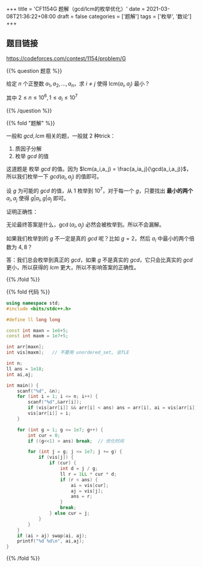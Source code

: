 +++
title = 'CF1154G 题解（gcd/lcm的枚举优化）'
date = 2021-03-08T21:36:22+08:00
draft = false
categories = ['题解']
tags = ['枚举', '数论']
+++

## 题目链接
https://codeforces.com/contest/1154/problem/G

{{% question 题意 %}}

给定 $n$ 个正整数 $a_1,a_2,...,a_n$，求 $i \neq j$ 使得 $\text{lcm}(a_i, a_j)$ 最小？

其中 $2 \leq n \leq 10^6, 1 \leq a_i \leq 10^7$

{{% /question %}}

{{% fold "题解" %}}

一般和 $gcd, lcm$ 相关的题，一般就 $2$ 种trick：

1. 质因子分解
2. 枚举 $gcd$ 的值

这道题是 枚举 $gcd$ 的值。因为 $lcm(a_i,a_j) = \frac{a_ia_j}{\gcd(a_i,a_j)}$，所以我们枚举一下 $gcd(a_i,a_j)$ 的值即可。

设 $g$ 为可能的 $gcd$ 的值，从 $1$ 枚举到 $10^7$，对于每一个 $g$，只要找出 **最小的两个** $a_i,a_j$ 使得 $g|a_i, g|a_j$ 即可。

证明正确性：

无论最终答案是什么，$\gcd(a_i,a_j)$ 必然会被枚举到。所以不会漏解。

如果我们枚举到的 $g$ 不一定是真的 $gcd$ 呢？比如 $g = 2$，然后 $a_i$ 中最小的两个倍数为 $4, 8$？

答：我们总会枚举到真正的 $gcd$，如果 $g$ 不是真实的 $gcd$，它只会比真实的 $gcd$ 更小，所以获得的 $lcm$ 更大，所以不影响答案的正确性。

{{% /fold %}}

{{% fold 代码 %}}
```cpp
using namespace std;
#include <bits/stdc++.h>

#define ll long long

const int maxn = 1e6+5;
const int maxm = 1e7+5;

int arr[maxn];
int vis[maxm];   // 不要用 unordered_set, 会TLE

int n;
ll ans = 1e18;
int ai,aj;

int main() {
    scanf("%d", &n);
    for (int i = 1; i <= n; i++) {
        scanf("%d",&arr[i]);
        if (vis[arr[i]] && arr[i] < ans) ans = arr[i], ai = vis[arr[i]], aj = i;
        vis[arr[i]] = i;
    }

    for (int g = 1; g <= 1e7; g++) {
        int cur = 0;
        if ((g<<1) > ans) break;  // 优化时间

        for (int j = g; j <= 1e7; j += g) {
            if (vis[j]) {
                if (cur) {
                    int d = j / g;
                    ll r = 1LL * cur * d;
                    if (r < ans) {
                        ai = vis[cur];
                        aj = vis[j];
                        ans = r;
                    }
                    break;
                } else cur = j;
            }
        }
    }
    if (ai > aj) swap(ai, aj);
    printf("%d %d\n", ai,aj);
}
```
{{% /fold %}}